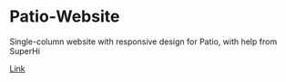 # Patio-Website
Single-column website with responsive design for Patio, with help from SuperHi

[Link](https://foundations-week2-patio.superhi.com/)
